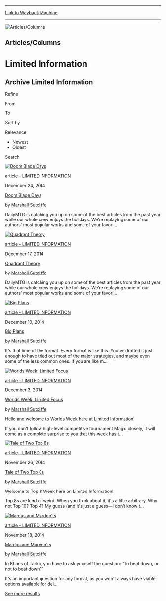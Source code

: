 
---
[Link to Wayback Machine](https://web.archive.org/web/20141227112159/http://magic.wizards.com/en/articles/columns/limited-information-archive)

[_metadata_:generator]:- "Drupal 7 (http://drupal.org)"
[_metadata_:node]:- "314685"
[_metadata_:source]:- "div-block-system-main"
[_metadata_:title]:- "Limited Information Archive"
[_metadata_:wayback_capture_timestamp]:- "2014-12-27 11:21:59"
[_metadata_:wayback_raw_url]:- "https://web.archive.org/web/20141227112159id_/http://magic.wizards.com/en/articles/columns/limited-information-archive"
[_metadata_:wayback_url]:- "http://magic.wizards.com/en/articles/columns/limited-information-archive"
---









![Articles/Columns](https://web.archive.org/web/20141213141547im_/http://magic.wizards.com/sites/mtg/files/images/featured/EN_LimitedInformation_Header.jpg)




Articles/Columns
----------------


Limited Information
===================

















Archive Limited Information
---------------------------





Refine


From




To




Sort by

Relevance
* Newest
* Oldest






Search











[![Doom Blade Days](http://magic.wizards.com/sites/mtg/files/images/hero/LI20141224_icon.jpg)](/en/articles/archive/limited-information/doom-blade-days-2014-12-24)




[article - LIMITED INFORMATION](/en/articles/archive/limited-information/doom-blade-days-2014-12-24) 

December 24, 2014




[Doom Blade Days](/en/articles/archive/limited-information/doom-blade-days-2014-12-24)




 by [Marshall Sutcliffe](/en/articles/archive/limited-information/doom-blade-days-2014-12-24)

DailyMTG is catching you up on some of the best articles from the past year while our whole crew enjoys the holidays. We’re replaying some of our authors' most popular works and some of your favori...



 

[![Quadrant Theory](https://media.magic.wizards.com/images/hero/li20141216_icon.jpg)](/en/articles/archive/limited-information/quadrant-theory-2014-12-17)




[article - LIMITED INFORMATION](/en/articles/archive/limited-information/quadrant-theory-2014-12-17) 

December 17, 2014




[Quadrant Theory](/en/articles/archive/limited-information/quadrant-theory-2014-12-17)




 by [Marshall Sutcliffe](/en/articles/archive/limited-information/quadrant-theory-2014-12-17)

DailyMTG is catching you up on some of the best articles from the past year while our whole crew enjoys the holidays. We’re replaying some of our authors' most popular works and some of your favori...



 

[![Big Plans](https://web.archive.org/web/20141213154239im_/http://magic.wizards.com/sites/mtg/files/images/hero/MX2thumb_li20141210.jpg)](/en/articles/archive/limited-information/big-plans-2014-12-10)




[article - LIMITED INFORMATION](/en/articles/archive/limited-information/big-plans-2014-12-10) 

December 10, 2014




[Big Plans](/en/articles/archive/limited-information/big-plans-2014-12-10)




 by [Marshall Sutcliffe](/en/articles/archive/limited-information/big-plans-2014-12-10)

It's that time of the format. Every format is like this. You've drafted it just enough to have tried out most of the major strategies, and maybe even some of the less common ones. If you are like m...



 

[![Worlds Week: Limited Focus](https://web.archive.org/web/20141213151504im_/http://magic.wizards.com/sites/mtg/files/images/hero/MX2thumb_li20141203.jpg)](/en/articles/archive/limited-information/worlds-week-limited-focus-2014-12-03)




[article - LIMITED INFORMATION](/en/articles/archive/limited-information/worlds-week-limited-focus-2014-12-03) 

December 3, 2014




[Worlds Week: Limited Focus](/en/articles/archive/limited-information/worlds-week-limited-focus-2014-12-03)




 by [Marshall Sutcliffe](/en/articles/archive/limited-information/worlds-week-limited-focus-2014-12-03)

Hello and welcome to Worlds Week here at Limited Information!



If you don't follow high-level competitive tournament Magic closely, it will come as a complete surprise to you that this week has t...



 

[![Tale of Two Top 8s](https://web.archive.org/web/20141213141704im_/http://magic.wizards.com/sites/mtg/files/images/hero/MX2thumb_li20141126.jpg)](/en/articles/archive/limited-information/tale-two-top-8s-2014-11-26)




[article - LIMITED INFORMATION](/en/articles/archive/limited-information/tale-two-top-8s-2014-11-26) 

November 26, 2014




[Tale of Two Top 8s](/en/articles/archive/limited-information/tale-two-top-8s-2014-11-26)




 by [Marshall Sutcliffe](/en/articles/archive/limited-information/tale-two-top-8s-2014-11-26)

Welcome to Top 8 Week here on Limited Information!

Top 8s are kind of weird. When you think about it, it's a little arbitrary. Why not Top 10? Top 4? My guess (and it's just a guess—I don't know t...



 

[![Mardus and Mardon'ts](https://media.magic.wizards.com/images/hero/mx2thumb_li20141119.jpg)](/en/articles/archive/limited-information/mardus-and-mardonts-2014-11-18)




[article - LIMITED INFORMATION](/en/articles/archive/limited-information/mardus-and-mardonts-2014-11-18) 

November 18, 2014




[Mardus and Mardon'ts](/en/articles/archive/limited-information/mardus-and-mardonts-2014-11-18)




 by [Marshall Sutcliffe](/en/articles/archive/limited-information/mardus-and-mardonts-2014-11-18)

In Khans of Tarkir, you have to ask yourself the question: "To beat down, or not to beat down?"

It's an important question for any format, as you won't always have viable options available for del...



 


[See more results](javascript:void(0);)










